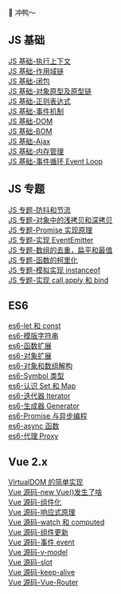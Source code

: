:rocket: 冲鸭～

## JS 基础

[JS 基础-执行上下文](https://www.inoob.xyz/posts/85155d14/)<br>
[JS 基础-作用域链](https://www.inoob.xyz/posts/c669f65/)<br>
[JS 基础-闭包](https://www.inoob.xyz/posts/a28503ea/)<br>
[JS 基础-对象原型及原型链](https://www.inoob.xyz/posts/d33ba0d2/)<br>
[JS 基础-正则表达式](https://www.inoob.xyz/posts/d33ba0d2/)<br>
[JS 基础-事件机制](https://www.inoob.xyz/posts/d33ba0d2/)<br>
[JS 基础-DOM](https://www.inoob.xyz/posts/d33ba0d2/)<br>
[JS 基础-BOM](https://www.inoob.xyz/posts/d33ba0d2/)<br>
[JS 基础-Ajax](https://www.inoob.xyz/posts/d33ba0d2/)<br>
[JS 基础-内存管理](https://www.inoob.xyz/posts/f616d4a/)<br>
[JS 基础-事件循环 Event Loop](https://www.inoob.xyz/posts/d33ba0d2/)<br>

## JS 专题

[JS 专题-防抖和节流](https://www.inoob.xyz/posts/191efe/)<br>
[JS 专题-对象中的浅拷贝和深拷贝](https://www.inoob.xyz/posts/7777e26c/)<br>
[JS 专题-Promise 实现原理](https://www.inoob.xyz/posts/9c8b9140/)<br>
[JS 专题-实现 EventEmitter](https://www.inoob.xyz/posts/ef2c15cd/)<br>
[JS 专题-数组的去重，扁平和最值](https://www.inoob.xyz/posts/1f16d045/)<br>
[JS 专题-函数的柯里化](https://www.inoob.xyz/posts/4e8702a6/)<br>
[JS 专题-模拟实现 instanceof](https://www.inoob.xyz/posts/4e8702a6/)<br>
[JS 专题-实现 call,apply 和 bind](https://www.inoob.xyz/posts/404f47c3/)

## ES6

[es6-let 和 const](https://github.com/wozien/FE-note/issues/12)<br>
[es6-模版字符串](https://github.com/wozien/FE-note/issues/13)<br>
[es6-函数扩展](https://github.com/wozien/FE-note/issues/14)<br>
[es6-对象扩展](https://github.com/wozien/FE-note/issues/15)<br>
[es6-对象和数组解构](https://github.com/wozien/FE-note/issues/16)<br>
[es6-Symbol 类型](https://github.com/wozien/FE-note/issues/17)<br>
[es6-认识 Set 和 Map](https://github.com/wozien/FE-note/issues/18)<br>
[es6-迭代器 Iterator](https://github.com/wozien/FE-note/issues/19)<br>
[es6-生成器 Generator](https://github.com/wozien/FE-note/issues/20)<br>
[es6-Promise 与异步编程](https://github.com/wozien/FE-note/issues/21)<br>
[es6-async 函数](https://github.com/wozien/FE-note/issues/22)<br>
[es6-代理 Proxy](https://github.com/wozien/FE-note/issues/23)

## Vue 2.x

[VirtualDOM 的简单实现](https://github.com/wozien/FE-note/issues/2)<br>
[Vue 源码-new Vue()发生了啥](https://github.com/wozien/FE-note/issues/1)<br>
[Vue 源码-组件化](https://github.com/wozien/FE-note/issues/3)<br>
[Vue 源码-响应式原理](https://github.com/wozien/FE-note/issues/4)<br>
[Vue 源码-watch 和 computed](https://github.com/wozien/FE-note/issues/5)<br>
[Vue 源码-组件更新](https://github.com/wozien/FE-note/issues/6)<br>
[Vue 源码-事件 event](https://github.com/wozien/FE-note/issues/7)<br>
[Vue 源码-v-model](https://github.com/wozien/FE-note/issues/8)<br>
[Vue 源码-slot](https://github.com/wozien/FE-note/issues/9)<br>
[Vue 源码-keep-alive](https://github.com/wozien/FE-note/issues/10)<br>
[Vue 源码-Vue-Router](https://github.com/wozien/FE-note/issues/11)<br>

